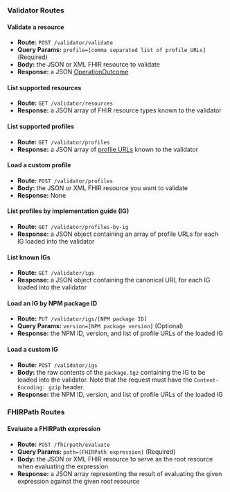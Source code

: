 ### Validator Routes

#### Validate a resource
- **Route:**
`POST /validator/validate`
- **Query Params:**
`profile=[comma separated list of profile URLs]` (Required)
- **Body:**
the JSON or XML FHIR resource to validate
- **Response:**
a JSON [OperationOutcome](https://www.hl7.org/fhir/operationoutcome.html)

#### List supported resources
- **Route:**
`GET /validator/resources`
- **Response:**
a JSON array of FHIR resource types known to the validator

#### List supported profiles
- **Route:**
`GET /validator/profiles`
- **Response:**
a JSON array of [profile URLs](http://www.hl7.org/fhir/structuredefinition-definitions.html#StructureDefinition.url) known to the validator

#### Load a custom profile
- **Route:**
`POST /validator/profiles`
- **Body:**
the JSON or XML FHIR resource you want to validate
- **Response:**
None

#### List profiles by implementation guide (IG)
- **Route:**
`GET /validator/profiles-by-ig`
- **Response:**
a JSON object containing an array of profile URLs for each IG loaded into the validator

#### List known IGs
- **Route:**
`GET /validator/igs`
- **Response:**
a JSON object containing the canonical URL for each IG loaded into the validator

#### Load an IG by NPM package ID
- **Route:**
`PUT /validator/igs/[NPM package ID]`
- **Query Params:**
`version=[NPM package version]` (Optional)
- **Response:**
the NPM ID, version, and list of profile URLs of the loaded IG

#### Load a custom IG
- **Route:**
`POST /validator/igs`
- **Body:**
the raw contents of the `package.tgz` containing the IG to be loaded into the validator.
Note that the request must have the `Content-Encoding: gzip` header.
- **Response:**
the NPM ID, version, and list of profile URLs of the loaded IG

### FHIRPath Routes

#### Evaluate a FHIRPath expression
- **Route:**
`POST /fhirpath/evaluate`
- **Query Params:**
`path=[FHIRPath expression]` (Required)
- **Body:**
the JSON or XML FHIR resource to serve as the root resource when evaluating the expression
- **Response:**
a JSON array representing the result of evaluating the given expression against the given root resource
